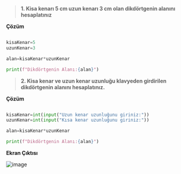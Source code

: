 > **1. Kisa kenarı 5 cm uzun kenarı 3 cm olan dikdörtgenin alanını hesaplatınız**

**Çözüm**
```python

kisaKenar=5
uzunKenar=3

alan=kisaKenar*uzunKenar

print(f"Dikdörtgenin Alanı:{alan}")

```

> **2. Kisa kenar ve uzun kenar uzunluğu klavyeden girdirilen dikdörtgenin alanını hesaplatınız.**

**Çözüm**
```python

kisaKenar=int(input("Uzun kenar uzunluğunu giriniz:"))
uzunKenar=int(input("Kısa kenar uzunluğunu giriniz:"))

alan=kisaKenar*uzunKenar

print(f"Dikdörtgenin Alanı:{alan}")

```

**Ekran Çıktısı**

![image](https://user-images.githubusercontent.com/28144917/137683118-d7e1fb9d-8b83-41df-ad16-7716ef27b71b.png)
